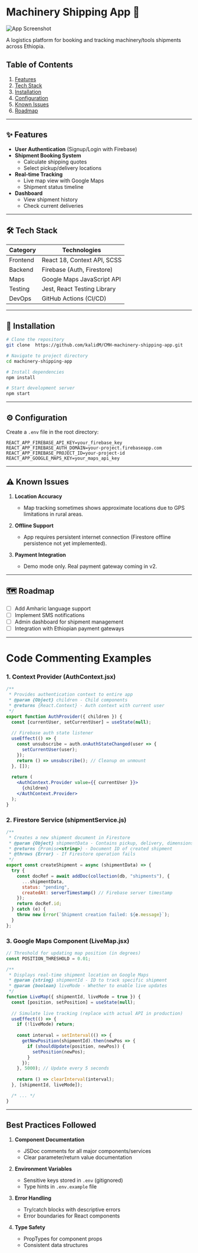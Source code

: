 
# **Machinery Shipping App** 🚛

![App Screenshot](https://imgur.com/VYiecpQ)

A logistics platform for booking and tracking machinery/tools shipments across Ethiopia.

## **Table of Contents**
1. [Features](#-features)
2. [Tech Stack](#-tech-stack)
3. [Installation](#-installation)
4. [Configuration](#-configuration)
5. [Known Issues](#-known-issues)
6. [Roadmap](#-roadmap)

---

## **✨ Features**
- **User Authentication** (Signup/Login with Firebase)
- **Shipment Booking System**
  - Calculate shipping quotes
  - Select pickup/delivery locations
- **Real-time Tracking**
  - Live map view with Google Maps
  - Shipment status timeline
- **Dashboard**
  - View shipment history
  - Check current deliveries

---

## **🛠 Tech Stack**
| Category       | Technologies                          |
|----------------|---------------------------------------|
| Frontend       | React 18, Context API, SCSS           |
| Backend        | Firebase (Auth, Firestore)            |
| Maps           | Google Maps JavaScript API            |
| Testing        | Jest, React Testing Library           |
| DevOps         | GitHub Actions (CI/CD)                |

---

## **🚀 Installation**
```bash
# Clone the repository
git clone  https://github.com/kalidM/CMH-machinery-shipping-app.git

# Navigate to project directory
cd machinery-shipping-app

# Install dependencies
npm install

# Start development server
npm start
```

---

## **⚙ Configuration**
Create a `.env` file in the root directory:
```env
REACT_APP_FIREBASE_API_KEY=your_firebase_key
REACT_APP_FIREBASE_AUTH_DOMAIN=your-project.firebaseapp.com
REACT_APP_FIREBASE_PROJECT_ID=your-project-id
REACT_APP_GOOGLE_MAPS_KEY=your_maps_api_key
```

---

## **⚠ Known Issues**
1. **Location Accuracy**  
   - Map tracking sometimes shows approximate locations due to GPS limitations in rural areas.

2. **Offline Support**  
   - App requires persistent internet connection (Firestore offline persistence not yet implemented).

3. **Payment Integration**  
   - Demo mode only. Real payment gateway coming in v2.

---

## **🗺 Roadmap**
- [ ] Add Amharic language support
- [ ] Implement SMS notifications
- [ ] Admin dashboard for shipment management
- [ ] Integration with Ethiopian payment gateways

---

# **Code Commenting Examples**

### **1. Context Provider (AuthContext.jsx)**
```jsx
/**
 * Provides authentication context to entire app
 * @param {Object} children - Child components
 * @returns {React.Context} - Auth context with current user
 */
export function AuthProvider({ children }) {
  const [currentUser, setCurrentUser] = useState(null);
  
  // Firebase auth state listener
  useEffect(() => {
    const unsubscribe = auth.onAuthStateChanged(user => {
      setCurrentUser(user);
    });
    return () => unsubscribe(); // Cleanup on unmount
  }, []);
  
  return (
    <AuthContext.Provider value={{ currentUser }}>
      {children}
    </AuthContext.Provider>
  );
}
```

### **2. Firestore Service (shipmentService.js)**
```javascript
/**
 * Creates a new shipment document in Firestore
 * @param {Object} shipmentData - Contains pickup, delivery, dimensions, etc.
 * @returns {Promise<string>} - Document ID of created shipment
 * @throws {Error} - If Firestore operation fails
 */
export const createShipment = async (shipmentData) => {
  try {
    const docRef = await addDoc(collection(db, "shipments"), {
      ...shipmentData,
      status: "pending",
      createdAt: serverTimestamp() // Firebase server timestamp
    });
    return docRef.id;
  } catch (e) {
    throw new Error(`Shipment creation failed: ${e.message}`);
  }
};
```

### **3. Google Maps Component (LiveMap.jsx)**
```jsx
// Threshold for updating map position (in degrees)
const POSITION_THRESHOLD = 0.01; 

/**
 * Displays real-time shipment location on Google Maps
 * @param {string} shipmentId - ID to track specific shipment
 * @param {boolean} liveMode - Whether to enable live updates
 */
function LiveMap({ shipmentId, liveMode = true }) {
  const [position, setPosition] = useState(null);
  
  // Simulate live tracking (replace with actual API in production)
  useEffect(() => {
    if (!liveMode) return;
    
    const interval = setInterval(() => {
      getNewPosition(shipmentId).then(newPos => {
        if (shouldUpdate(position, newPos)) {
          setPosition(newPos);
        }
      });
    }, 5000); // Update every 5 seconds
    
    return () => clearInterval(interval);
  }, [shipmentId, liveMode]);

  /* ... */
}
```

---

## **Best Practices Followed**
1. **Component Documentation**  
   - JSDoc comments for all major components/services
   - Clear parameter/return value documentation

2. **Environment Variables**  
   - Sensitive keys stored in `.env` (gitignored)
   - Type hints in `.env.example` file

3. **Error Handling**  
   - Try/catch blocks with descriptive errors
   - Error boundaries for React components

4. **Type Safety**  
   - PropTypes for component props
   - Consistent data structures
